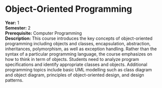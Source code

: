 # Object-Oriented Programming

**Year:** 1 <br />
**Semester:** 2 <br />
**Prerequisite:** Computer Programming <br />
**Description:** This course introduces the key concepts of object-oriented programming including objects and classes, encapsulation, abstraction, inheritances, polymorphism, as well as exception handling. Rather than the syntax of a particular programming language, the course emphasizes on how to think in term of objects. Students need to analyze program specifications and identify appropriate classes and objects. Additional programming topics include basic UML modelling such as class diagram and object diagram, principles of object-oriented design, and design patterns.
